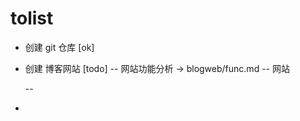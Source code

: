 # tolist
- 创建 git 仓库 [ok]
- 创建 博客网站 [todo]
    -- 网站功能分析
        -> blogweb/func.md
    -- 网站

    --
-

